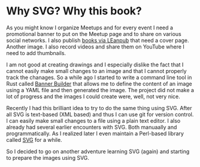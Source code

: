 # Why SVG? Why this book?

As you might know I organize Meetups and for every event I need a promotional banner to put on the Meetup page and to share on various social networks.
I also publish [books via LEanpub](https://leanpub.com/u/szabgab) that need a cover page. Another image.
I also record videos and share them on YouTube where I need to add thumbnails.

I am not good at creating drawings and I especially dislike the fact that I cannot easily make small changes to an image and that I cannot properly track the chanages.
So a while ago I started to write a command line tool in Rust called [Banner Builder](https://banner-builder.code-maven.com/) that allows me to define the content
of an image using a YAML file and then generated the image. The project did not make a lot of progress and the images I could create were, well, not very nice.

Recently I had this brilliant idea to try to do the same thing using SVG. After all SVG is text-based (XML based) and thus I can use git for version control.
I can easily make small changes to a file using a plain text editor. I also already had several earlier encounters with SVG. Both manuaally and programmatically.
As I realized later I even maintain a Perl-based library called [SVG](https://metacpan.org/pod/SVG) for a while.


So I decided to go on another adventure learning SVG (again) and starting to prepare the images using SVG.

